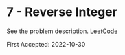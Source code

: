 # 7 - Reverse Integer

See the problem description. [LeetCode][1]

First Accepted: 2022-10-30

[1]: <https://leetcode.com/problems/reverse-integer/description> "Problem Webpage"
